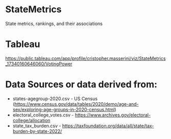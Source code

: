 # StateMetrics
State metrics, rankings, and their associations 

# Tableau
https://public.tableau.com/app/profile/cristopher.masserini/viz/StateMetrics_17340160646060/VotingPower

# Data Sources or data derived from:
- states-agegroup-2020.csv - US Census (https://www.census.gov/data/tables/2020/demo/age-and-sex/exploring-age-groups-in-2020-census.html)
- electoral_college_votes.csv - https://www.archives.gov/electoral-college/allocation
- state_tax_burden.csv - https://taxfoundation.org/data/all/state/tax-burden-by-state-2022/

